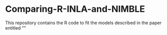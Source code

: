 # Comparing-R-INLA-and-NIMBLE
This repository contains the R code to fit the models described in the paper entitled ""
